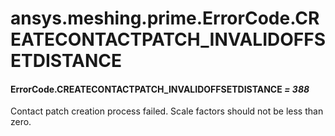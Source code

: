# ansys.meshing.prime.ErrorCode.CREATECONTACTPATCH_INVALIDOFFSETDISTANCE

#### ErrorCode.CREATECONTACTPATCH_INVALIDOFFSETDISTANCE *= 388*

Contact patch creation process failed. Scale factors should not be less than zero.

<!-- !! processed by numpydoc !! -->
